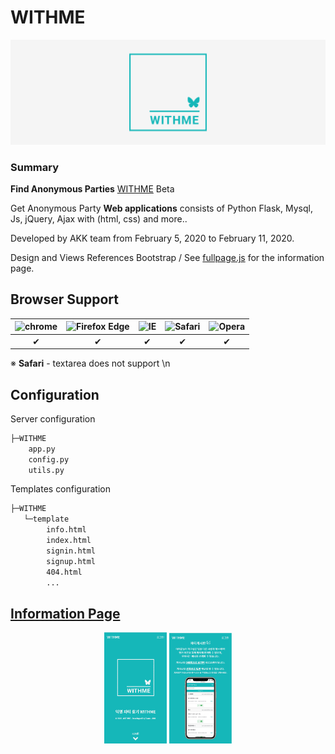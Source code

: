 # WITHME

<p align="center">
  <img style="width=100px" src="https://github.com/Xenia101/WITHME/blob/master/img/logo2.png?raw=true">
</p>

### Summary

<strong>Find Anonymous Parties</strong> [WITHME](http://www.withme.xyz/info) Beta

Get Anonymous Party **Web applications** consists of Python Flask, Mysql, Js, jQuery, Ajax with (html, css) and more..

Developed by AKK team from February 5, 2020 to February 11, 2020.

Design and Views References Bootstrap / See [fullpage.js](https://alvarotrigo.com/fullPage/ko/) for the information page.

## Browser Support

| ![chrome](https://camo.githubusercontent.com/26846e979600799e9f4273d38bd9e5cb7bb8d6d0/68747470733a2f2f7261772e6769746875622e636f6d2f616c7272612f62726f777365722d6c6f676f732f6d61737465722f7372632f6368726f6d652f6368726f6d655f34387834382e706e67) 	| ![Firefox Edge](https://camo.githubusercontent.com/6087557f69ec6585eb7f8d7bd7d9ecb6b7f51ba1/68747470733a2f2f7261772e6769746875622e636f6d2f616c7272612f62726f777365722d6c6f676f732f6d61737465722f7372632f66697265666f782f66697265666f785f34387834382e706e67) 	| ![IE](https://camo.githubusercontent.com/4b062fb12353b0ef8420a72ddc3debf6b2ee5747/68747470733a2f2f7261772e6769746875622e636f6d2f616c7272612f62726f777365722d6c6f676f732f6d61737465722f7372632f617263686976652f696e7465726e65742d6578706c6f7265725f392d31312f696e7465726e65742d6578706c6f7265725f392d31315f34387834382e706e67) 	| ![Safari](https://camo.githubusercontent.com/6fbaeb334b99e74ddd89190a42766ea3b4600d2c/68747470733a2f2f7261772e6769746875622e636f6d2f616c7272612f62726f777365722d6c6f676f732f6d61737465722f7372632f7361666172692f7361666172695f34387834382e706e67) 	| ![Opera](https://camo.githubusercontent.com/96d2405a936da1fb8988db0c1d304d3db04b8a52/68747470733a2f2f7261772e6769746875622e636f6d2f616c7272612f62726f777365722d6c6f676f732f6d61737465722f7372632f6f706572612f6f706572615f34387834382e706e67) 	|
|:------:	|:------------:	|:--:	|:------:	|:-----:	|
|    ✔   	|       ✔      	|  ✔ 	|    ✔   	|   ✔   	|

※ **Safari** - textarea does not support \n

## Configuration

Server configuration

```sh
├─WITHME
    app.py
    config.py
    utils.py
```

Templates configuration

```sh
├─WITHME
   └─template
        info.html
        index.html
        signin.html
        signup.html
        404.html
        ...
```

## [Information Page](http://www.withme.xyz/info)

<p align="center">
  <img style="width:100px;" src="https://github.com/Xenia101/WITHME/blob/master/img/info1.PNG?raw=true">
  <img style="width:100px;" src="https://github.com/Xenia101/WITHME/blob/master/img/info2.PNG?raw=true">
</p>
